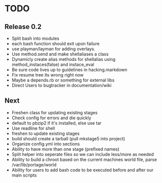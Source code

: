 TODO
=====

Release 0.2
-----------
* Split bash into modules
* each bash function should exit upon failure
* use playman/layman for adding overlays. 
* Use method.send and make shellaliases a class
* Dynamicly create alias methods for shellalias using method_instaces(false) and instace_eval
* Be sure code lives up to guidelines in hacking.markdown
* Fix resume tree its wrong right now
* Maybe a depends.rb or something for external libs
* Direct Users to bugtracker in documentation/wiki

Next
----
* Freshen class for updating existing stages
* Check config for errors and die quickly 
* default to pbzip2 if it's installed, else use tar
* Use readline for shell
* freshen to update existing stages
* build should create a tarball (pull mkstage5 into project)
* Organize config.yml into sections
* Ability to have more than one stage (prefixed names)
* Split helper into seperate files so we can include less/more as needed
* Ability to build a chroot based on the current machines world file, parse /var/lib/portage/world
* Ability for users to add bash code to be executed before and after our main scripts
